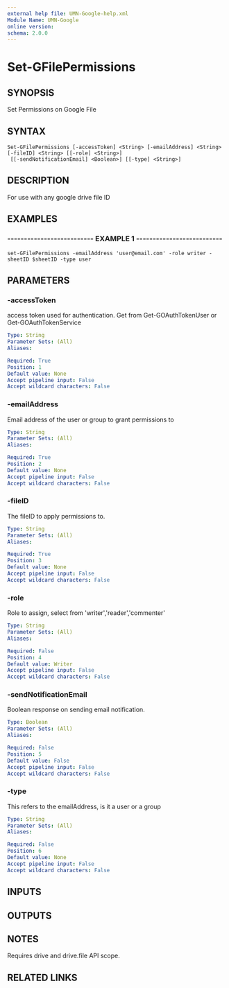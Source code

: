 ```yaml
---
external help file: UMN-Google-help.xml
Module Name: UMN-Google
online version: 
schema: 2.0.0
---
```


# Set-GFilePermissions

## SYNOPSIS
Set Permissions on Google File

## SYNTAX

```
Set-GFilePermissions [-accessToken] <String> [-emailAddress] <String> [-fileID] <String> [[-role] <String>]
 [[-sendNotificationEmail] <Boolean>] [[-type] <String>]
```

## DESCRIPTION
For use with any google drive file ID

## EXAMPLES

### -------------------------- EXAMPLE 1 --------------------------
```
set-GFilePermissions -emailAddress 'user@email.com' -role writer -sheetID $sheetID -type user
```

## PARAMETERS

### -accessToken
access token used for authentication. 
Get from Get-GOAuthTokenUser or Get-GOAuthTokenService

```yaml
Type: String
Parameter Sets: (All)
Aliases: 

Required: True
Position: 1
Default value: None
Accept pipeline input: False
Accept wildcard characters: False
```

### -emailAddress
Email address of the user or group to grant permissions to

```yaml
Type: String
Parameter Sets: (All)
Aliases: 

Required: True
Position: 2
Default value: None
Accept pipeline input: False
Accept wildcard characters: False
```

### -fileID
The fileID to apply permissions to.

```yaml
Type: String
Parameter Sets: (All)
Aliases: 

Required: True
Position: 3
Default value: None
Accept pipeline input: False
Accept wildcard characters: False
```

### -role
Role to assign, select from 'writer','reader','commenter'

```yaml
Type: String
Parameter Sets: (All)
Aliases: 

Required: False
Position: 4
Default value: Writer
Accept pipeline input: False
Accept wildcard characters: False
```

### -sendNotificationEmail
Boolean response on sending email notification.

```yaml
Type: Boolean
Parameter Sets: (All)
Aliases: 

Required: False
Position: 5
Default value: False
Accept pipeline input: False
Accept wildcard characters: False
```

### -type
This refers to the emailAddress, is it a user or a group

```yaml
Type: String
Parameter Sets: (All)
Aliases: 

Required: False
Position: 6
Default value: None
Accept pipeline input: False
Accept wildcard characters: False
```

## INPUTS

## OUTPUTS

## NOTES
Requires drive and drive.file API scope.

## RELATED LINKS

